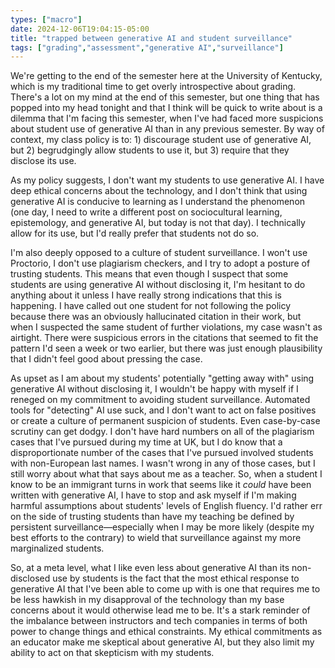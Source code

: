 ```yaml
---
types: ["macro"]
date: 2024-12-06T19:04:15-05:00
title: "trapped between generative AI and student surveillance"
tags: ["grading","assessment","generative AI","surveillance"]
---
```

We're getting to the end of the semester here at the University of Kentucky, which is my traditional time to get overly introspective about grading. There's a lot on my mind at the end of this semester, but one thing that has popped into my head tonight and that I think will be quick to write about is a dilemma that I'm facing this semester, when I've had faced more suspicions about student use of generative AI than in any previous semester. By way of context, my class policy is to: 1) discourage student use of generative AI, but 2) begrudgingly allow students to use it, but 3) require that they disclose its use. 

As my policy suggests, I don't want my students to use generative AI. I have deep ethical concerns about the technology, and I don't think that using generative AI is conducive to learning as I understand the phenomenon (one day, I need to write a different post on sociocultural learning, epistemology, and generative AI, but today is not that day). I technically allow for its use, but I'd really prefer that students not do so. 

I'm also deeply opposed to a culture of student surveillance. I won't use Proctorio, I don't use plagiarism checkers, and I try to adopt a posture of trusting students. This means that even though I suspect that some students are using generative AI without disclosing it, I'm hesitant to do anything about it unless I have really strong indications that this is happening. I have called out one student for not following the policy because there was an obviously hallucinated citation in their work, but when I suspected the same student of further violations, my case wasn't as airtight. There were suspicious errors in the citations that seemed to fit the pattern I'd seen a week or two earlier, but there was just enough plausibility that I didn't feel good about pressing the case.

As upset as I am about my students' potentially "getting away with" using generative AI without disclosing it, I wouldn't be happy with myself if I reneged on my commitment to avoiding student surveillance. Automated tools for "detecting" AI use suck, and I don't want to act on false positives or create a culture of permanent suspicion of students. Even case-by-case scrutiny can get dodgy. I don't have hard numbers on all of the plagiarism cases that I've pursued during my time at UK, but I do know that a disproportionate number of the cases that I've pursued involved students with non-European last names. I wasn't wrong in any of those cases, but I still worry about what that says about me as a teacher. So, when a student I know to be an immigrant turns in work that seems like it *could* have been written with generative AI, I have to stop and ask myself if I'm making harmful assumptions about students' levels of English fluency. I'd rather err on the side of trusting students than have my teaching be defined by persistent surveillance—especially when I may be more likely (despite my best efforts to the contrary) to wield that surveillance against my more marginalized students.

So, at a meta level, what I like even less about generative AI than its non-disclosed use by students is the fact that the most ethical response to generative AI that I've been able to come up with is one that requires me to be less hawkish in my disapproval of the technology than my base concerns about it would otherwise lead me to be. It's a stark reminder of the imbalance between instructors and tech companies in terms of both power to change things and ethical constraints. My ethical commitments as an educator make me skeptical about generative AI, but they also limit my ability to act on that skepticism with my students.
